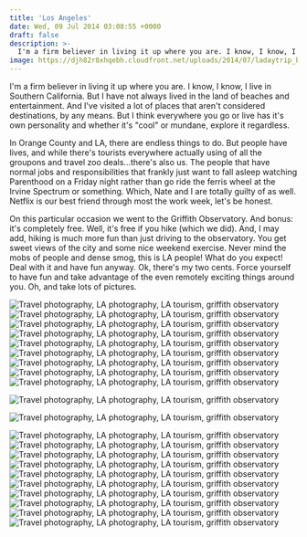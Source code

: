 ```yaml
---
title: 'Los Angeles'
date: Wed, 09 Jul 2014 03:08:55 +0000
draft: false
description: >-
  I'm a firm believer in living it up where you are. I know, I know, I live in Southern California. But I have not always lived in the land of beaches and entertainment.
image: https://djh82r8xhqebh.cloudfront.net/uploads/2014/07/ladaytrip_blog-9.jpg
---
```


I'm a firm believer in living it up where you are. I know, I know, I live in Southern California. But I have not always lived in the land of beaches and entertainment. And I've visited a lot of places that aren't considered destinations, by any means. But I think everywhere you go or live has it's own personality and whether it's "cool" or mundane, explore it regardless.

In Orange County and LA, there are endless things to do. But people have lives, and while there's tourists everywhere actually using of all the groupons and travel zoo deals...there's also us. The people that have normal jobs and responsibilities that frankly just want to fall asleep watching Parenthood on a Friday night rather than go ride the ferris wheel at the Irvine Spectrum or something. Which, Nate and I are totally guilty of as well. Netflix is our best friend through most the work week, let's be honest.

On this particular occasion we went to the Griffith Observatory. And bonus: it's completely free. Well, it's free if you hike (which we did). And, I may add, hiking is much more fun than just driving to the observatory. You get sweet views of the city and some nice weekend exercise. Never mind the mobs of people and dense smog, this is LA people! What do you expect! Deal with it and have fun anyway. Ok, there's my two cents. Force yourself to have fun and take advantage of the even remotely exciting things around you. Oh, and take lots of pictures.

![Travel photography, LA photography, LA tourism, griffith observatory](https://djh82r8xhqebh.cloudfront.net/uploads/2014/07/ladaytrip_blog-14.jpg) ![Travel photography, LA photography, LA tourism, griffith observatory](https://djh82r8xhqebh.cloudfront.net/uploads/2014/07/ladaytrip_blog-11.jpg) ![Travel photography, LA photography, LA tourism, griffith observatory](https://djh82r8xhqebh.cloudfront.net/uploads/2014/07/ladaytrip_blog-16.jpg) ![Travel photography, LA photography, LA tourism, griffith observatory](https://djh82r8xhqebh.cloudfront.net/uploads/2014/07/ladaytrip_blog-17.jpg) ![Travel photography, LA photography, LA tourism, griffith observatory](https://djh82r8xhqebh.cloudfront.net/uploads/2014/07/ladaytrip_blog-13.jpg) ![Travel photography, LA photography, LA tourism, griffith observatory](https://djh82r8xhqebh.cloudfront.net/uploads/2014/07/ladaytrip_blog-19.jpg) ![Travel photography, LA photography, LA tourism, griffith observatory](https://djh82r8xhqebh.cloudfront.net/uploads/2014/07/ladaytrip_blog-10.jpg) ![Travel photography, LA photography, LA tourism, griffith observatory](https://djh82r8xhqebh.cloudfront.net/uploads/2014/07/ladaytrip_blog-15.jpg) ![Travel photography, LA photography, LA tourism, griffith observatory](https://djh82r8xhqebh.cloudfront.net/uploads/2014/07/ladaytrip_blog-12.jpg)

![Travel photography, LA photography, LA tourism, griffith observatory](https://djh82r8xhqebh.cloudfront.net/uploads/2014/07/ladaytrip_blog-18.jpg)

![Travel photography, LA photography, LA tourism, griffith observatory](https://djh82r8xhqebh.cloudfront.net/uploads/2014/07/ladaytrip_blog-22.jpg)

![Travel photography, LA photography, LA tourism, griffith observatory](https://djh82r8xhqebh.cloudfront.net/uploads/2014/07/ladaytrip_blog-8.jpg) ![Travel photography, LA photography, LA tourism, griffith observatory](https://djh82r8xhqebh.cloudfront.net/uploads/2014/07/ladaytrip_blog-9.jpg) ![Travel photography, LA photography, LA tourism, griffith observatory](https://djh82r8xhqebh.cloudfront.net/uploads/2014/07/ladaytrip_blog-20.jpg) ![Travel photography, LA photography, LA tourism, griffith observatory](https://djh82r8xhqebh.cloudfront.net/uploads/2014/07/ladaytrip_blog-6.jpg) ![Travel photography, LA photography, LA tourism, griffith observatory](https://djh82r8xhqebh.cloudfront.net/uploads/2014/07/ladaytrip_blog-4.jpg) ![Travel photography, LA photography, LA tourism, griffith observatory](https://djh82r8xhqebh.cloudfront.net/uploads/2014/07/ladaytrip_blog-21.jpg)![Travel photography, LA photography, LA tourism, griffith observatory](https://djh82r8xhqebh.cloudfront.net/uploads/2014/07/ladaytrip_blog-7.jpg) ![Travel photography, LA photography, LA tourism, griffith observatory](https://djh82r8xhqebh.cloudfront.net/uploads/2014/07/ladaytrip_blog-3.jpg) ![Travel photography, LA photography, LA tourism, griffith observatory](https://djh82r8xhqebh.cloudfront.net/uploads/2014/07/ladaytrip_blog-5.jpg) ![Travel photography, LA photography, LA tourism, griffith observatory](https://djh82r8xhqebh.cloudfront.net/uploads/2014/07/ladaytrip_blog-1.jpg)